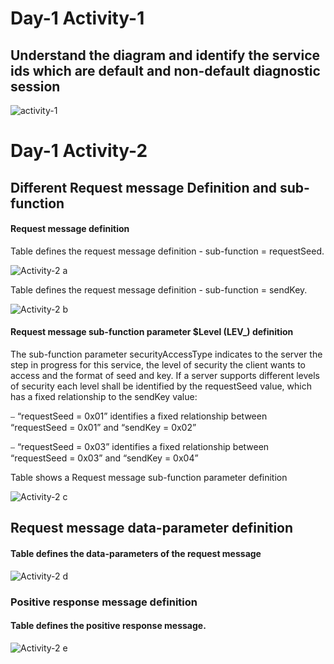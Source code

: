 # Day-1 Activity-1

## Understand the diagram and identify the service ids which are default and non-default diagnostic session

![activity-1](https://user-images.githubusercontent.com/115522470/201644978-16ffe88d-fe20-46e4-a360-857d105a7bb7.png)


# Day-1 Activity-2

## Different Request message Definition and sub-function

#### Request message definition

Table defines the request message definition - sub-function = requestSeed. 

![Activity-2 a](https://user-images.githubusercontent.com/115522470/201646754-3280862e-b44c-4812-8292-61bdf332d00c.png)

Table defines the request message definition - sub-function = sendKey. 

![Activity-2 b](https://user-images.githubusercontent.com/115522470/201647315-436e4a77-9330-4cd8-beb5-7d95184f3bf9.png)

#### Request message sub-function parameter $Level (LEV_) definition

The sub-function parameter securityAccessType indicates to the server the step in progress for this service,
the level of security the client wants to access and the format of seed and key. If a server supports different
levels of security each level shall be identified by the requestSeed value, which has a fixed relationship to the
sendKey value:

⎯ “requestSeed = 0x01” identifies a fixed relationship between “requestSeed = 0x01” and “sendKey = 0x02”

⎯ “requestSeed = 0x03” identifies a fixed relationship between “requestSeed = 0x03” and “sendKey = 0x04”

Table shows a Request message sub-function parameter definition

![Activity-2 c](https://user-images.githubusercontent.com/115522470/201648308-8fd0cd68-a873-44c1-b5b8-1a646c4ee99a.png)
 

## Request message data-parameter definition

#### Table defines the data-parameters of the request message

![Activity-2 d](https://user-images.githubusercontent.com/115522470/201649261-7fc21ac9-8c24-4a36-86be-80cb83350822.png)

### Positive response message definition 

#### Table defines the positive response message. 

![Activity-2 e](https://user-images.githubusercontent.com/115522470/201651080-dd77cc92-159f-457d-8bde-88275d0ea83b.png)

